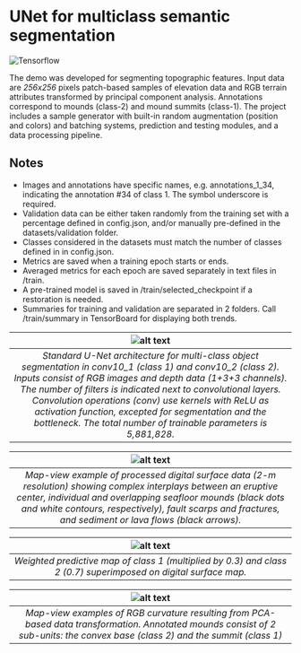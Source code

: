 # UNet for multiclass semantic segmentation
![Tensorflow](https://img.shields.io/badge/Implemented%20in-Tensorflow-green.svg) <br>

The demo was developed for segmenting topographic features. Input data are *256x256* pixels patch-based samples of elevation data and RGB terrain attributes transformed by principal component analysis. Annotations correspond to mounds (class-2) and mound summits (class-1). The project includes a sample generator with built-in random augmentation (position and colors) and batching systems, prediction and testing modules, and a data processing pipeline.

## Notes
- Images and annotations have specific names, e.g. annotations_1_34, indicating the annotation #34 of class 1. The symbol underscore is required.
- Validation data can be either taken randomly from the training set with a percentage defined in config.json, and/or manually pre-defined in the datasets/validation folder.
- Classes considered in the datasets must match the number of classes defined in in config.json.
- Metrics are saved when a training epoch starts or ends.
- Averaged metrics for each epoch are saved separately in text files in /train.
- A pre-trained model is saved in /train/selected_checkpoint if a restoration is needed.
- Summaries for training and validation are separated in 2 folders. Call /train/summary in TensorBoard for displaying both trends.

| ![alt text](https://raw.githubusercontent.com/cjuliani/tf-unet-multiclass/master/unet-multiclass.png) |
|:--:|
| *Standard U-Net architecture for multi-class object segmentation in conv10_1 (class 1) and conv10_2 (class 2). Inputs consist of  RGB images and depth data (1+3+3 channels). The number of filters is indicated next to convolutional layers. Convolution operations (conv) use  kernels with ReLU as activation function, excepted for segmentation and the bottleneck. The total number of trainable parameters is 5,881,828.*

| ![alt text](https://raw.githubusercontent.com/cjuliani/tf-unet-multiclass/master/bathymetry.png) |
|:--:|
| *Map-view example of processed digital surface data (2-m resolution) showing complex interplays between an eruptive center, individual and overlapping seafloor mounds (black dots and white contours, respectively), fault scarps and fractures, and sediment or lava flows (black arrows).*

| ![alt text](https://raw.githubusercontent.com/cjuliani/tf-unet-multiclass/master/segmentation.png) |
|:--:|
| *Weighted predictive map of class 1 (multiplied by 0.3) and class 2 (0.7) superimposed on digital surface map.*


| ![alt text](https://raw.githubusercontent.com/cjuliani/tf-unet-multiclass/master/curvature.png) |
|:--:|
| *Map-view examples of RGB curvature resulting from PCA-based data transformation. Annotated mounds consist of 2 sub-units: the convex base (class 2) and the summit (class 1)*
